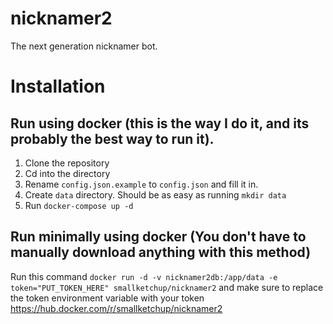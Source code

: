 # nicknamer2
The next generation nicknamer bot.

# Installation
## Run using docker (this is the way I do it, and its probably the best way to run it).

1. Clone the repository
2. Cd into the directory
3. Rename `config.json.example` to `config.json` and fill it in.
4. Create `data` directory. Should be as easy as running `mkdir data`
5. Run `docker-compose up -d`

## Run minimally using docker (You don't have to manually download anything with this method)
Run this command `docker run -d -v nicknamer2db:/app/data -e token="PUT_TOKEN_HERE" smallketchup/nicknamer2` and make sure to replace the token environment variable with your token
https://hub.docker.com/r/smallketchup/nicknamer2
